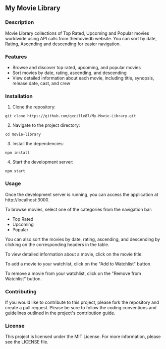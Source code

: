 ## My Movie Library

### Description

Movie Library collections of Top Rated, Upcoming and Popular movies worldwide using API calls from themoviedb website. You can sort by date, Rating, Ascending and descending for easier navigation.

### Features

- Browse and discover top rated, upcoming, and popular movies
- Sort movies by date, rating, ascending, and descending
- View detailed information about each movie, including title, synopsis, release date, cast, and crew

### Installation

1. Clone the repository:

```
git clone https://github.com/gecille87/My-Movie-Library.git
```

2. Navigate to the project directory:

```
cd movie-library
```

3. Install the dependencies:

```
npm install
```

4. Start the development server:

```
npm start
```

### Usage

Once the development server is running, you can access the application at http://localhost:3000.

To browse movies, select one of the categories from the navigation bar:

- Top Rated
- Upcoming
- Popular

You can also sort the movies by date, rating, ascending, and descending by clicking on the corresponding headers in the table.

To view detailed information about a movie, click on the movie title.

To add a movie to your watchlist, click on the "Add to Watchlist" button.

To remove a movie from your watchlist, click on the "Remove from Watchlist" button.

### Contributing

If you would like to contribute to this project, please fork the repository and create a pull request. Please be sure to follow the coding conventions and guidelines outlined in the project's contribution guide.

### License

This project is licensed under the MIT License. For more information, please see the LICENSE file.
